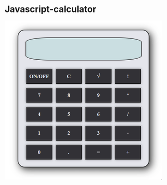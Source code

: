 # Javascript-calculator

![](https://github.com/ArminasAcas/Javascript-calculator/blob/21f72ab782db3b917d899f86dcd45052be775ecd/javascript%20calculator.gif)
